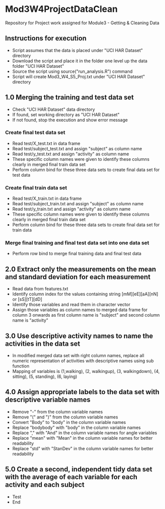 # Mod3W4ProjectDataClean
Repository for Project work assigned for Module3 - Getting &amp; Cleaning Data
## Instructions for execution
- Script assumes that the data is placed under "UCI HAR Dataset" directory
- Download the script and place it in the folder one level up the data folder "UCI HAR Dataset"
- Source the script using source("run_analysis.R") command
- Script will create Mod3_W4_S5_Proj.txt under "UCI HAR Dataset" directory

## 1.0 Merging the training and test data set
- Check "UCI HAR Dataset" data directory
- If found, set working directory as "UCI HAR Dataset"
- If not found, stop the execution and show error message

### Create final test data set
- Read test/X_test.txt in data frame
- Read test/subject_test.txt and assign "subject" as column name
- Read test/y_test.txt and assign "activity" as column name
- These specific column names were given to identify these columns clearly in merged final train data set
- Perform column bind for these three data sets to create final data set for test data

### Create final train data set
- Read test/X_train.txt in data frame
- Read test/subject_train.txt and assign "subject" as column name
- Read test/y_train.txt and assign "activity" as column name
- These specific column names were given to identify these columns clearly in merged final train data set
- Perform column bind for these three data sets to create final data set for train data

### Merge final training and final test data set into one data set
- Perform row bind to merge final training data and final test data

## 2.0 Extract only the measurements on the mean and standard deviation for each measurement
- Read data from features.txt
- Identify column index for the values containing string [mM][eE][aA][nN] or [sS][tT][dD]
- Identify those variables and read them in character vector 
- Assign those variables as column names to merged data frame for column 3 onwards as first column name is "subject" and second column name is "activity"

## 3.0 Use descriptive activity names to name the activities in the data set
- In modified merged data set with right column names, replace all numeric representation of activities with descriptive names using sub function
- Mapping of variables is (1,walking), (2, walkingup), (3, walkingdown), (4, sitting), (5, standing), (6, laying)

## 4.0	Assign appropriate labels to the data set with descriptive variable names
- Remove "-" from the column variable names
- Remove "(" and ")" from the column variable names
- Convert "Body" to "body" in the column variable names
- Replace "bodybody" with "body" in the column variable names
- Replace "," with "And" in the column variable names for angle variables
- Replace "mean" with "Mean" in the column variable names for better readability
- Replace "std" with "StanDev" in the column variable names for better readability

## 5.0	Create a second, independent tidy data set with the average of each variable for each activity and each subject
- Test
- End
